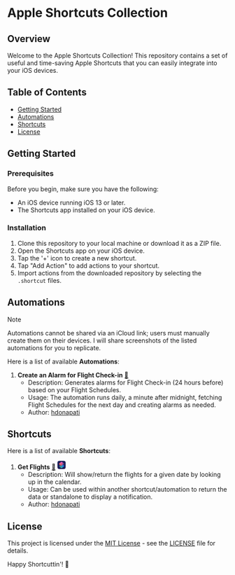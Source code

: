 # Apple Shortcuts Collection

## Overview

Welcome to the Apple Shortcuts Collection! This repository contains a set of useful and time-saving Apple Shortcuts that you can easily integrate into your iOS devices.

## Table of Contents

- [Getting Started](#getting-started)
- [Automations](#automations)
- [Shortcuts](#shortcuts)
- [License](#license)

## Getting Started

### Prerequisites

Before you begin, make sure you have the following:

- An iOS device running iOS 13 or later.
- The Shortcuts app installed on your iOS device.

### Installation

1. Clone this repository to your local machine or download it as a ZIP file.
2. Open the Shortcuts app on your iOS device.
3. Tap the '+' icon to create a new shortcut.
4. Tap "Add Action" to add actions to your shortcut.
5. Import actions from the downloaded repository by selecting the `.shortcut` files.
   
## Automations

> [!NOTE]  
> Automations cannot be shared via an iCloud link; users must manually create them on their devices. I will share screenshots of the listed automations for you to replicate.

Here is a list of available **Automations**:

1. **Create an Alarm for Flight Check-in** [:book:](https://github.com/hdonapati/missing-link/blob/main/Apple-Shortcuts/Automations/Flight-CheckIn-Alarm.md "Read More")
   - Description: Generates alarms for Flight Check-in (24 hours before) based on your Flight Schedules.
   - Usage: The automation runs daily, a minute after midnight, fetching Flight Schedules for the next day and creating alarms as needed.
   - Author: [hdonapati](https://github.com/hdonapati)

## Shortcuts

Here is a list of available **Shortcuts**:

1. **Get Flights** [:book:](https://github.com/hdonapati/missing-link/blob/main/Apple-Shortcuts/Shortcuts/GetFlights.md "Read More") <a href="https://www.icloud.com/shortcuts/5d7e5572e3264586af7ade590a38c3af" title="Apple Shortcut Link" alt="GetFlights-Shortcut-Link"><img src="https://raw.githubusercontent.com/hdonapati/missing-link/main/Apple-Shortcuts/ShortcutsIcon.png" style="width:20px;height:20px;" /></a>
   - Description: Will show/return the flights for a given date by looking up in the calendar.
   - Usage: Can be used within another shortcut/automation to return the data or standalone to display a notification.
   - Author: [hdonapati](https://github.com/hdonapati)


<!-- Add more shortcuts as needed -->


## License

This project is licensed under the [MIT License](LICENSE) - see the [LICENSE](LICENSE) file for details.

Happy Shortcuttin'! 🚀
